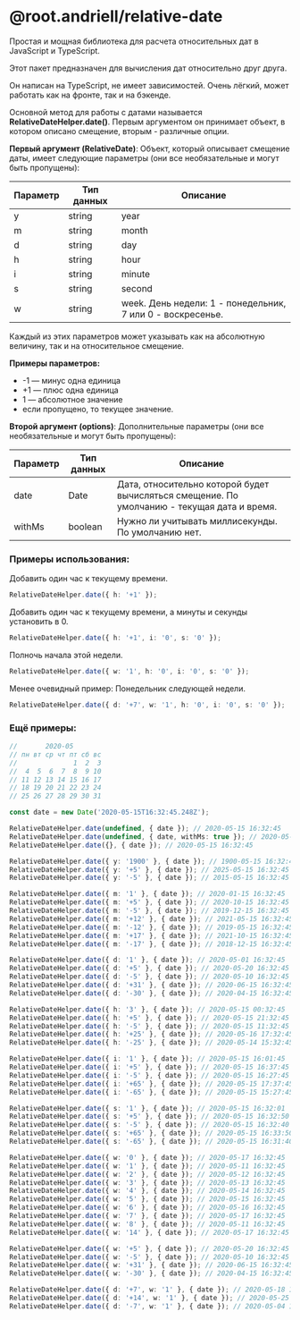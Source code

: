 # @root.andriell/relative-date

Простая и мощная библиотека для расчета относительных дат в JavaScript и TypeScript.

Этот пакет предназначен для вычисления дат относительно друг друга.

Он написан на TypeScript, не имеет зависимостей. Очень лёгкий, может работать как на фронте, так и на бэкенде.

Основной метод для работы с датами называется **RelativeDateHelper.date()**. Первым аргументом он принимает объект, в котором описано смещение, вторым - различные опции.

**Первый аргумент (RelativeDate)**: Объект, который описывает смещение даты, имеет следующие параметры (они все необязательные и могут быть пропущены):

| Параметр | Тип данных | Описание                                                   |
|----------|------------|------------------------------------------------------------|
| y        | string     | year                                                       |
| m        | string     | month                                                      |
| d        | string     | day                                                        |
| h        | string     | hour                                                       |
| i        | string     | minute                                                     |
| s        | string     | second                                                     |
| w        | string     | week. День недели: 1 - понедельник, 7 или 0 - воскресенье. |

Каждый из этих параметров может указывать как на абсолютную величину, так и на относительное смещение.

**Примеры параметров:**

- -1 — минус одна единица
- +1 — плюс одна единица
- 1 — абсолютное значение
- если пропущено, то текущее значение.

**Второй аргумент (options)**: Дополнительные параметры (они все необязательные и могут быть пропущены):


| Параметр | Тип данных | Описание                                                                                    |
|----------|------------|---------------------------------------------------------------------------------------------|
| date     | Date       | Дата, относительно которой будет вычисляться смещение. По умолчанию - текущая дата и время. |
| withMs   | boolean    | Нужно ли учитывать миллисекунды. По умолчанию нет.                                          |


### Примеры использования:

Добавить один час к текущему времени.

```typescript
RelativeDateHelper.date({ h: '+1' });
```

Добавить один час к текущему времени, а минуты и секунды установить в 0.

```typescript
RelativeDateHelper.date({ h: '+1', i: '0', s: '0' });
```

Полночь начала этой недели.

```typescript
RelativeDateHelper.date({ w: '1', h: '0', i: '0', s: '0' });
```

Менее очевидный пример: Понедельник следующей недели.

```typescript
RelativeDateHelper.date({ d: '+7', w: '1', h: '0', i: '0', s: '0' });
```

### Ещё примеры:


```typescript
//       2020-05
// пн вт ср чт пт сб вс
//              1  2  3
//  4  5  6  7  8  9 10
// 11 12 13 14 15 16 17
// 18 19 20 21 22 23 24
// 25 26 27 28 29 30 31

const date = new Date('2020-05-15T16:32:45.248Z');

RelativeDateHelper.date(undefined, { date }); // 2020-05-15 16:32:45
RelativeDateHelper.date(undefined, { date, withMs: true }); // 2020-05-15 16:32:45.248
RelativeDateHelper.date({}, { date }); // 2020-05-15 16:32:45

RelativeDateHelper.date({ y: '1900' }, { date }); // 1900-05-15 16:32:45
RelativeDateHelper.date({ y: '+5' }, { date }); // 2025-05-15 16:32:45
RelativeDateHelper.date({ y: '-5' }, { date }); // 2015-05-15 16:32:45

RelativeDateHelper.date({ m: '1' }, { date }); // 2020-01-15 16:32:45
RelativeDateHelper.date({ m: '+5' }, { date }); // 2020-10-15 16:32:45
RelativeDateHelper.date({ m: '-5' }, { date }); // 2019-12-15 16:32:45
RelativeDateHelper.date({ m: '+12' }, { date }); // 2021-05-15 16:32:45
RelativeDateHelper.date({ m: '-12' }, { date }); // 2019-05-15 16:32:45
RelativeDateHelper.date({ m: '+17' }, { date }); // 2021-10-15 16:32:45
RelativeDateHelper.date({ m: '-17' }, { date }); // 2018-12-15 16:32:45

RelativeDateHelper.date({ d: '1' }, { date }); // 2020-05-01 16:32:45
RelativeDateHelper.date({ d: '+5' }, { date }); // 2020-05-20 16:32:45
RelativeDateHelper.date({ d: '-5' }, { date }); // 2020-05-10 16:32:45
RelativeDateHelper.date({ d: '+31' }, { date }); // 2020-06-15 16:32:45
RelativeDateHelper.date({ d: '-30' }, { date }); // 2020-04-15 16:32:45

RelativeDateHelper.date({ h: '3' }, { date }); // 2020-05-15 00:32:45
RelativeDateHelper.date({ h: '+5' }, { date }); // 2020-05-15 21:32:45
RelativeDateHelper.date({ h: '-5' }, { date }); // 2020-05-15 11:32:45
RelativeDateHelper.date({ h: '+25' }, { date }); // 2020-05-16 17:32:45
RelativeDateHelper.date({ h: '-25' }, { date }); // 2020-05-14 15:32:45

RelativeDateHelper.date({ i: '1' }, { date }); // 2020-05-15 16:01:45
RelativeDateHelper.date({ i: '+5' }, { date }); // 2020-05-15 16:37:45
RelativeDateHelper.date({ i: '-5' }, { date }); // 2020-05-15 16:27:45
RelativeDateHelper.date({ i: '+65' }, { date }); // 2020-05-15 17:37:45
RelativeDateHelper.date({ i: '-65' }, { date }); // 2020-05-15 15:27:45

RelativeDateHelper.date({ s: '1' }, { date }); // 2020-05-15 16:32:01
RelativeDateHelper.date({ s: '+5' }, { date }); // 2020-05-15 16:32:50
RelativeDateHelper.date({ s: '-5' }, { date }); // 2020-05-15 16:32:40
RelativeDateHelper.date({ s: '+65' }, { date }); // 2020-05-15 16:33:50
RelativeDateHelper.date({ s: '-65' }, { date }); // 2020-05-15 16:31:40

RelativeDateHelper.date({ w: '0' }, { date }); // 2020-05-17 16:32:45
RelativeDateHelper.date({ w: '1' }, { date }); // 2020-05-11 16:32:45
RelativeDateHelper.date({ w: '2' }, { date }); // 2020-05-12 16:32:45
RelativeDateHelper.date({ w: '3' }, { date }); // 2020-05-13 16:32:45
RelativeDateHelper.date({ w: '4' }, { date }); // 2020-05-14 16:32:45
RelativeDateHelper.date({ w: '5' }, { date }); // 2020-05-15 16:32:45
RelativeDateHelper.date({ w: '6' }, { date }); // 2020-05-16 16:32:45
RelativeDateHelper.date({ w: '7' }, { date }); // 2020-05-17 16:32:45
RelativeDateHelper.date({ w: '8' }, { date }); // 2020-05-11 16:32:45
RelativeDateHelper.date({ w: '14' }, { date }); // 2020-05-17 16:32:45

RelativeDateHelper.date({ w: '+5' }, { date }); // 2020-05-20 16:32:45
RelativeDateHelper.date({ w: '-5' }, { date }); // 2020-05-10 16:32:45
RelativeDateHelper.date({ w: '+31' }, { date }); // 2020-06-15 16:32:45
RelativeDateHelper.date({ w: '-30' }, { date }); // 2020-04-15 16:32:45

RelativeDateHelper.date({ d: '+7', w: '1' }, { date }); // 2020-05-18 16:32:45
RelativeDateHelper.date({ d: '+14', w: '1' }, { date }); // 2020-05-25 16:32:45
RelativeDateHelper.date({ d: '-7', w: '1' }, { date }); // 2020-05-04 16:32:45
```
